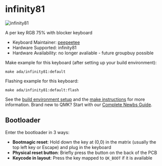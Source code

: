 # infinity81

![infinity81](https://i.imgur.com/9d6IcuA.jpg)

A per key RGB 75% with blocker keyboard

* Keyboard Maintainer: [peepeetee](https://github.com/peepeetee)
* Hardware Supported: infinity81
* Hardware Availability: no longer avaliable - future groupbuy possible

Make example for this keyboard (after setting up your build environment):

    make ada/infinity81:default

Flashing example for this keyboard:

    make ada/infinity81:default:flash

See the [build environment setup](https://docs.qmk.fm/#/getting_started_build_tools) and the [make instructions](https://docs.qmk.fm/#/getting_started_make_guide) for more information. Brand new to QMK? Start with our [Complete Newbs Guide](https://docs.qmk.fm/#/newbs).

## Bootloader

Enter the bootloader in 3 ways:

* **Bootmagic reset**: Hold down the key at (0,0) in the matrix (usually the top left key or Escape) and plug in the keyboard
* **Physical reset button**: Briefly press the button on the back of the PCB
* **Keycode in layout**: Press the key mapped to `QK_BOOT` if it is available
